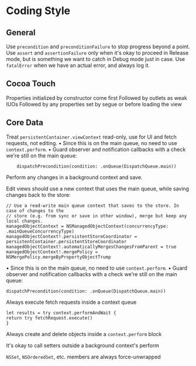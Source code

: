 #  Coding Style

## General

Use `precondition` and `preconditionFailure` to stop progress beyond a point.
Use `assert` and `assertionFailure` only when it's okay to proceed in Release mode, but is something we want to catch in Debug mode just in case.
Use `fatalError` when we have an actual error, and always log it.

## Cocoa Touch

Properties initialized by constructor come first
Followed by outlets as weak IUOs
Followed by any properties set by segue or before loading the view

## Core Data

Treat `persistentContainer.viewContext` read-only, use for UI and fetch requests, not editing.
 • Since this is on the main queue, no need to use `context.perform`.
 • Guard observer and notification callbacks with a check we're still on the main queue:
```
    dispatchPrecondition(condition: .onQueue(DispatchQueue.main))
```

Perform any changes in a background context and save.

Edit views should use a new context that uses the main queue, while saving changes back to the store:
```
// Use a read-write main queue context that saves to the store. In case of changes to the
// store (e.g. from sync or save in other window), merge but keep any local changes.
managedObjectContext = NSManagedObjectContext(concurrencyType: .mainQueueConcurrencyType)
managedObjectContext!.persistentStoreCoordinator = persistentContainer.persistentStoreCoordinator
managedObjectContext!.automaticallyMergesChangesFromParent = true
managedObjectContext!.mergePolicy = NSMergePolicy.mergeByPropertyObjectTrump
```
• Since this is on the main queue, no need to use `context.perform`.
• Guard observer and notification callbacks with a check we're still on the main queue:
```
dispatchPrecondition(condition: .onQueue(DispatchQueue.main))
``` 

Always execute fetch requests inside a context queue
```
let results = try context.performAndWait {
return try fetchRequest.execute()
}
```    


Always create and delete objects inside a `context.perform` block

It's okay to call setters outside a background context's perform

`NSSet`, `NSOrderedSet`, etc. members are always force-unwrapped
